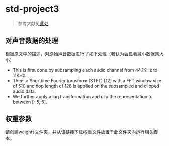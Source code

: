 # std-project3

> 参考文献见[此处](references/swoosh.pdf)

## 对声音数据的处理

根据原文中的描述，对原始声音数据进行了如下处理（我认为会显著减小数据集大小）

- This is first done by subsampling each audio channel from 44.1KHz to 11KHz. 
- Then, a Shorttime Fourier transform (STFT) [12] with a FFT window size of 510 and hop length of 128 is applied on the subsampled
and clipped audio data.
- We further apply a log transformation and clip the representation to between [−5, 5].

## 权重参数

请创建weights文件夹，并从[该链接](https://cloud.tsinghua.edu.cn/d/45313d2093f140acb53f/)下载权重文件放置于此文件夹内运行相关脚本。
